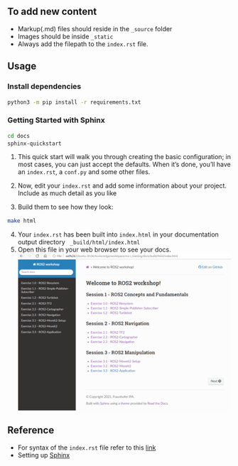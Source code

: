 ## To add new content
- Markup(.md) files should reside in the `_source` folder
- Images should be inside `_static`
- Always add the filepath to the `index.rst` file.

## Usage
### Install dependencies
````bash
python3 -m pip install -r requirements.txt
````
### Getting Started with Sphinx
````bash
cd docs
sphinx-quickstart
````
1. This quick start will walk you through creating the basic configuration; in most cases, you can just accept the defaults. When it’s done, you’ll have an `index.rst`, a `conf.py` and some other files. 

2.  Now, edit your `index.rst` and add some information about your project. Include as much detail as you like 
3.  Build them to see how they look:
 ````bash
 make html
 ````
4.  Your `index.rst` has been built into `index.html` in your documentation output directory ` _build/html/index.html`
5.  Open this file in your web browser to see your docs.
![docs](/demo.png)

## Reference
- For syntax of the `index.rst` file refer to this [link](https://thomas-cokelaer.info/tutorials/sphinx/rest_syntax.html)
- Setting up [Sphinx](https://docs.readthedocs.io/en/stable/intro/getting-started-with-sphinx.html?)